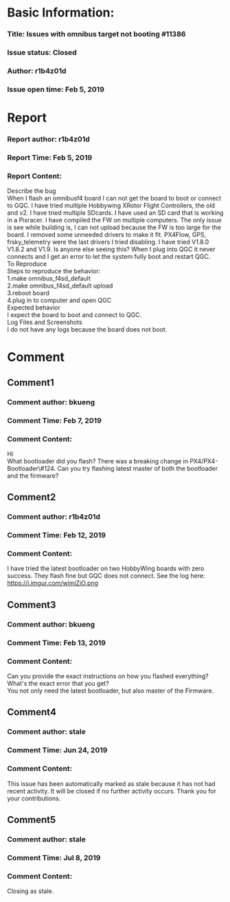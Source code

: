 # Basic Information:
### Title:  Issues with omnibus target not booting #11386 
### Issue status: Closed
### Author: r1b4z01d
### Issue open time: Feb 5, 2019
# Report
### Report author: r1b4z01d
### Report Time: Feb 5, 2019
### Report Content:   
Describe the bug    
When I flash an omnibusf4 board I can not get the board to boot or connect to GQC. I have tried multiple Hobbywing XRotor Flight Controllers, the old and v2. I have tried multiple SDcards. I have used an SD card that is working in a Pixracer. I have compiled the FW on multiple computers. The only issue is see while building is, I can not upload because the FW is too large for the board. I removed some unneeded drivers to make it fit. PX4Flow, GPS, frsky_telemetry were the last drivers I tried disabling. I have tried V1.8.0 V1.8.2 and V1.9. Is anyone else seeing this? When I plug into QGC it never connects and I get an error to let the system fully boot and restart QGC.  
To Reproduce    
Steps to reproduce the behavior:  
1.make omnibus_f4sd_default  
2.make omnibus_f4sd_default upload  
3.reboot board  
4.plug in to computer and open QGC  
Expected behavior    
I expect the board to boot and connect to QGC.  
Log Files and Screenshots    
I do not have any logs because the board does not boot.  

# Comment
## Comment1
### Comment author: bkueng
### Comment Time: Feb 7, 2019
### Comment Content:   
Hi    
What bootloader did you flash? There was a breaking change in PX4/PX4-Bootloader\\\#124. Can you try flashing latest master of both the bootloader and the firmware?  

## Comment2
### Comment author: r1b4z01d
### Comment Time: Feb 12, 2019
### Comment Content:   
I have tried the latest bootloader on two HobbyWing boards with zero success. They flash fine but GQC does not connect. See the log here:    
https://i.imgur.com/wimiZiO.png  

## Comment3
### Comment author: bkueng
### Comment Time: Feb 13, 2019
### Comment Content:   
Can you provide the exact instructions on how you flashed everything? What's the exact error that you get?    
You not only need the latest bootloader, but also master of the Firmware.  

## Comment4
### Comment author: stale
### Comment Time: Jun 24, 2019
### Comment Content:   
This issue has been automatically marked as stale because it has not had recent activity. It will be closed if no further activity occurs. Thank you for your contributions.  

## Comment5
### Comment author: stale
### Comment Time: Jul 8, 2019
### Comment Content:   
Closing as stale.  
